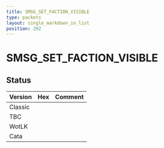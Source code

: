 ```yaml
---
title: SMSG_SET_FACTION_VISIBLE
type: packets
layout: single_markdown_in_list
position: 292
---
```


# SMSG_SET_FACTION_VISIBLE

## Status

Version | Hex | Comment
---------- | ---------- | ---------- 
Classic |  |  
TBC |  |  
WotLK |  |  
Cata |  |  
